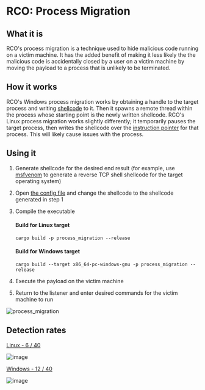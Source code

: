# RCO: Process Migration

## What it is

RCO's process migration is a technique used to hide malicious code running on a victim machine. It has the added benefit
of making it less likely the the malicious code is accidentally closed by a user on a victim machine by moving the payload
to a process that is unlikely to be terminated.

## How it works

RCO's Windows process migration works by obtaining a handle to the target process and writing [shellcode](https://en.wikipedia.org/wiki/Shellcode) to it. Then it
spawns a remote thread within the process whose starting point is the newly written shellcode. RCO's Linux process migration works slightly differently; it temporarily pauses the target process, then writes the shellcode over the [instruction pointer](https://datacadamia.com/computer/instruction/instruction_pointer) for that process. This will likely cause issues with the process.

## Using it

1. Generate shellcode for the desired end result (for example, use [msfvenom](https://book.hacktricks.xyz/shells/shells/msfvenom) to generate a reverse TCP
shell shellcode for the target operating system)

2. Open [the config file](https://github.com/kmanc/remote_code_oxidation/blob/master/process_migration/src/config.rs) 
and change the shellcode to the shellcode generated in step 1

3. Compile the executable

    #### Build for Linux target
    ```commandline
    cargo build -p process_migration --release
    ```

    #### Build for Windows target
    ```commandline
    cargo build --target x86_64-pc-windows-gnu -p process_migration --release
    ```
   
4. Execute the payload on the victim machine
5. Return to the listener and enter desired commands for the victim machine to run

![process_migration](https://user-images.githubusercontent.com/14863147/151044951-5ee5b376-9f62-4e2e-a773-8c3b7a7d580e.gif)


## Detection rates

[Linux - 6 / 40](https://kleenscan.com/scan_result/81ac12b76a4be897145f1772b8c57d6c5330ee9bd574f480a825232bd846d113)

![image](https://user-images.githubusercontent.com/14863147/151022870-a65ecbcc-7579-42c3-be6c-6c117c64bbd3.png)

[Windows - 12 / 40](https://kleenscan.com/scan_result/402c207f8a1e53a0f9b9ed533c53b96077956bc91367520ac28289b2fc6cc511)

![image](https://user-images.githubusercontent.com/14863147/151023019-735113d1-df25-41d7-8edc-b031320c7cea.png)
